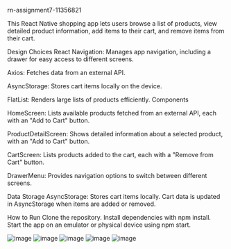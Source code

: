 rn-assignment7-11356821

This React Native shopping app lets users browse a list of products, view detailed product information, add items to their cart, and remove items from their cart.

Design Choices
React Navigation: Manages app navigation, including a drawer for easy access to different screens.

Axios: Fetches data from an external API.

AsyncStorage: Stores cart items locally on the device.

FlatList: Renders large lists of products efficiently.
Components

HomeScreen: Lists available products fetched from an external API, each with an "Add to Cart" button.

ProductDetailScreen: Shows detailed information about a selected product, with an "Add to Cart" button.

CartScreen: Lists products added to the cart, each with a "Remove from Cart" button.

DrawerMenu: Provides navigation options to switch between different screens.



Data Storage
AsyncStorage: Stores cart items locally. Cart data is updated in AsyncStorage when items are added or removed.

How to Run
Clone the repository.
Install dependencies with npm install.
Start the app on an emulator or physical device using npm start.





















![image](https://github.com/user-attachments/assets/2b00ea57-ac9b-4fbc-ad81-9e7016a352ea)
![image](https://github.com/user-attachments/assets/9e5ebe4e-7b81-4434-ac23-241f35f19bd0)
![image](https://github.com/user-attachments/assets/ee68ab8b-f5c3-4a95-b1e3-e16829ec00ac)
![image](https://github.com/user-attachments/assets/1f111983-56ad-4978-a8ed-47a1976bd43d)
![image](https://github.com/user-attachments/assets/91149b4a-b91e-43e1-b8e0-bfe089ff653f)






